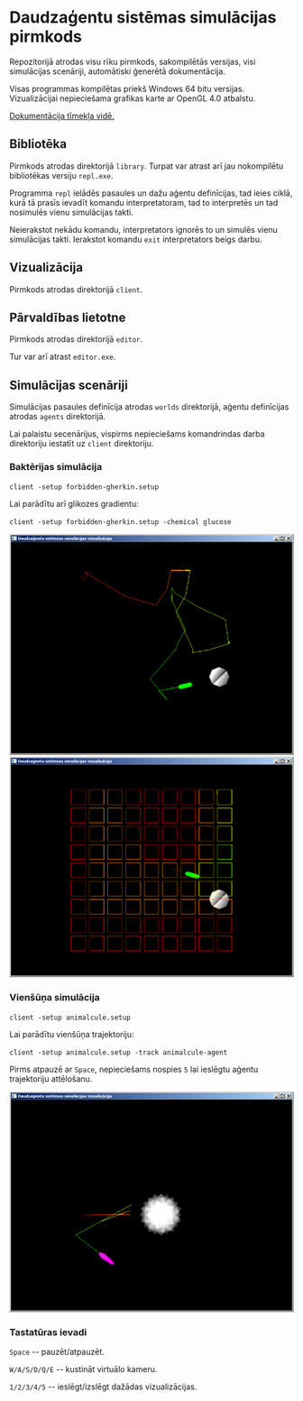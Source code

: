 # Daudzaģentu sistēmas simulācijas pirmkods

Repozitorijā atrodas visu rīku pirmkods, sakompilētās versijas, visi simulācijas
scenāriji, automātiski ģenerētā dokumentācija.

Visas programmas kompilētas priekš Windows 64 bitu versijas. Vizualizācijai
nepieciešama grafikas karte ar OpenGL 4.0 atbalstu.

[Dokumentācija tīmekļa vidē.](https://racenis.github.io/daudzagenti/doxygen/files.html)

## Bibliotēka

Pirmkods atrodas direktorijā `library`. Turpat var atrast arī jau nokompilētu
bibliotēkas versiju `repl.exe`.

Programma `repl` ielādēs pasaules un dažu aģentu definīcijas, tad ieies ciklā,
kurā tā prasīs ievadīt komandu interpretatoram, tad to interpretēs un tad 
nosimulēs vienu simulācijas takti.

Neierakstot nekādu komandu, interpretators ignorēs to un simulēs vienu simulācijas
takti. Ierakstot komandu `exit` interpretators beigs darbu.

## Vizualizācija

Pirmkods atrodas direktorijā `client`.

## Pārvaldības lietotne

Pirmkods atrodas direktorijā `editor`.

Tur var arī atrast `editor.exe`.

## Simulācijas scenāriji

Simulācijas pasaules definīcija atrodas `worlds` direktorijā, aģentu definīcijas
atrodas `agents` direktorijā.

Lai palaistu secenārijus, vispirms nepieciešams komandrindas darba direktoriju
iestatīt uz `client` direktoriju.



### Baktērijas simulācija

`client -setup forbidden-gherkin.setup`

Lai parādītu arī glikozes gradientu:

`client -setup forbidden-gherkin.setup -chemical glucose`

![bacteria1](docs/images/bacteria1.png)
![bacteria2](docs/images/bacteria2.png)

### Vienšūņa simulācija

`client -setup animalcule.setup`

Lai parādītu vienšūņa trajektoriju:

`client -setup animalcule.setup -track animalcule-agent`

Pirms atpauzē ar `Space`, nepieciešams nospies `5` lai ieslēgtu aģentu
trajektoriju attēlošanu.

![animalcule](docs/images/animalcule.png)

### Tastatūras ievadi

`Space` -- pauzēt/atpauzēt.

`W/A/S/D/Q/E` -- kustināt virtuālo kameru.

`1/2/3/4/5` -- ieslēgt/izslēgt dažādas vizualizācijas.